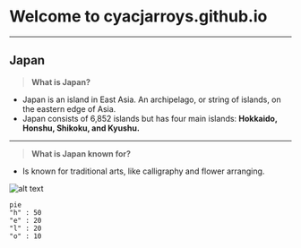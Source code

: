 # Welcome to cyacjarroys.github.io
---
## Japan
>**What is Japan?**
- Japan is an island in East Asia. An archipelago, or string of islands, on the eastern edge of Asia.
- Japan consists of 6,852 islands but has four main islands: **Hokkaido, Honshu, Shikoku, and Kyushu.**
---
>**What is Japan known for?**
- Is known for traditional arts, like calligraphy and flower arranging.

![alt text](https://media.timeout.com/images/105240237/image.jpg)

```mermaid
pie
"h" : 50
"e" : 20
"l" : 20
"o" : 10
```
